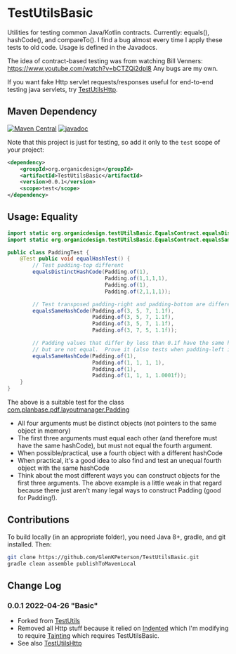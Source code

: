 # TestUtilsBasic
Utilities for testing common Java/Kotlin contracts.  Currently: equals(), hashCode(), and compareTo().
I find a bug almost every time I apply these tests to old code.  Usage is defined in the Javadocs.

The idea of contract-based testing was from watching Bill Venners:
https://www.youtube.com/watch?v=bCTZQi2dpl8
Any bugs are my own.

If you want fake Http servlet requests/responses useful for end-to-end testing java servlets, try [TestUtilsHttp](https://github.com/GlenKPeterson/TestUtilsHttp).

## Maven Dependency
[![Maven Central](https://maven-badges.herokuapp.com/maven-central/org.organicdesign/TestUtilsBasic/badge.svg)](https://maven-badges.herokuapp.com/maven-central/org.organicdesign/TestUtilsBasic)
[![javadoc](https://javadoc.io/badge2/org.organicdesign/TestUtilsBasic/javadoc.svg)](https://javadoc.io/doc/org.organicdesign/TestUtilsBasic)

Note that this project is just for testing, so add it only to the `test` scope of your project:
```xml
<dependency>
	<groupId>org.organicdesign</groupId>
	<artifactId>TestUtilsBasic</artifactId>
	<version>0.0.1</version>
	<scope>test</scope>
</dependency>
```

## Usage: Equality
```java
import static org.organicdesign.testUtilsBasic.EqualsContract.equalsDistinctHashCode;
import static org.organicdesign.testUtilsBasic.EqualsContract.equalsSameHashCode;

public class PaddingTest {
    @Test public void equalHashTest() {
        // Test padding-top different
        equalsDistinctHashCode(Padding.of(1),
                               Padding.of(1,1,1,1),
                               Padding.of(1),
                               Padding.of(2,1,1,1));

        // Test transposed padding-right and padding-bottom are different (but have same hashcode)
        equalsSameHashCode(Padding.of(3, 5, 7, 1.1f),
                           Padding.of(3, 5, 7, 1.1f),
                           Padding.of(3, 5, 7, 1.1f),
                           Padding.of(3, 7, 5, 1.1f));

        // Padding values that differ by less than 0.1f have the same hashcode
        // but are not equal.  Prove it (also tests when padding-left is different):
        equalsSameHashCode(Padding.of(1),
                           Padding.of(1, 1, 1, 1),
                           Padding.of(1),
                           Padding.of(1, 1, 1, 1.0001f));
    }
}
```

The above is a suitable test for the class [com.planbase.pdf.layoutmanager.Padding](https://github.com/GlenKPeterson/PdfLayoutManager/blob/master/src/main/java/com/planbase/pdf/layoutmanager/Padding.java)

* All four arguments must be distinct objects (not pointers to the same object in memory)
* The first three arguments must equal each other (and therefore must have the same hashCode), but must not equal the fourth argument.
* When possible/practical, use a fourth object with a different hashCode
* When practical, it's a good idea to also find and test an unequal fourth object with the same hashCode
* Think about the most different ways you can construct objects for the first three arguments.  The above example is a little weak in that regard because there just aren't many legal ways to construct Padding (good for Padding!).


## Contributions
To build locally (in an appropriate folder), you need Java 8+, gradle, and git installed.  Then:
```bash
git clone https://github.com/GlenKPeterson/TestUtilsBasic.git
gradle clean assemble publishToMavenLocal
```

## Change Log

### 0.0.1 2022-04-26 "Basic"
- Forked from [TestUtils](https://github.com/GlenKPeterson/TestUtils)
- Removed all Http stuff because it relied on [Indented](https://github.com/GlenKPeterson/Indented)
  which I'm modifying to require [Tainting](https://github.com/GlenKPeterson/Tainting) which requires
  TestUtilsBasic.
- See also [TestUtilsHttp](https://github.com/GlenKPeterson/TestUtilsHttp)